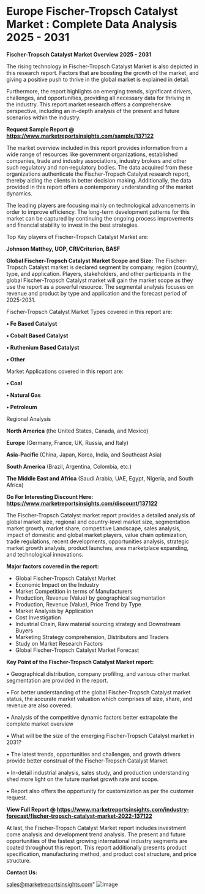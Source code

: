 # Europe Fischer-Tropsch Catalyst Market : Complete Data Analysis 2025 - 2031

<Strong> Fischer-Tropsch Catalyst Market Overview 2025 - 2031</strong>

The rising technology in Fischer-Tropsch Catalyst Market is also depicted in this research report. Factors that are boosting the growth of the market, and giving a positive push to thrive in the global market is explained in detail.

Furthermore, the report highlights on emerging trends, significant drivers, challenges, and opportunities, providing all necessary data for thriving in the industry. This report market research offers a comprehensive perspective, including an in-depth analysis of the present and future scenarios within the industry.

<strong>Request Sample Report @ <a href=https://www.marketreportsinsights.com/sample/137122>https://www.marketreportsinsights.com/sample/137122</a></strong>

The market overview included in this report provides information from a wide range of resources like government organizations, established companies, trade and industry associations, industry brokers and other such regulatory and non-regulatory bodies. The data acquired from these organizations authenticate the Fischer-Tropsch Catalyst research report, thereby aiding the clients in better decision making. Additionally, the data provided in this report offers a contemporary understanding of the market dynamics.

The leading players are focusing mainly on technological advancements in order to improve efficiency. The long-term development patterns for this market can be captured by continuing the ongoing process improvements and financial stability to invest in the best strategies.

Top Key players of Fischer-Tropsch Catalyst Market are:

<strong>Johnson Matthey, UOP, CRI/Criterion, BASF</strong>

<strong><b>Global Fischer-Tropsch Catalyst Market Scope and Size:</b></strong>
The Fischer-Tropsch Catalyst market is declared segment by company, region (country), type, and application. Players, stakeholders, and other participants in the global Fischer-Tropsch Catalyst market will gain the market scope as they use the report as a powerful resource. The segmental analysis focuses on revenue and product by type and application and the forecast period of 2025-2031.

Fischer-Tropsch Catalyst Market Types covered in this report are:

<strong>• Fe Based Catalyst

• Cobalt Based Catalyst

• Ruthenium Based Catalyst

• Other</strong>

Market Applications covered in this report are:

<strong>• Coal

• Natural Gas

• Petroleum</strong> 

Regional Analysis

<strong>North America</strong> (the United States, Canada, and Mexico)

<strong>Europe</strong> (Germany, France, UK, Russia, and Italy)

<strong>Asia-Pacific</strong> (China, Japan, Korea, India, and Southeast Asia)

<strong>South America</strong> (Brazil, Argentina, Colombia, etc.)

<strong>The Middle East and Africa</strong> (Saudi Arabia, UAE, Egypt, Nigeria, and South Africa)

<strong>Go For Interesting Discount Here: <a href=https://www.marketreportsinsights.com/discount/137122>https://www.marketreportsinsights.com/discount/137122</a></strong>

The Fischer-Tropsch Catalyst market report provides a detailed analysis of global market size, regional and country-level market size, segmentation market growth, market share, competitive Landscape, sales analysis, impact of domestic and global market players, value chain optimization, trade regulations, recent developments, opportunities analysis, strategic market growth analysis, product launches, area marketplace expanding, and technological innovations.

<strong><b>Major factors covered in the report:</b></strong>
<ul>
  <li>Global Fischer-Tropsch Catalyst Market </li>
  <li>Economic Impact on the Industry</li>
  <li>Market Competition in terms of Manufacturers</li>
  <li>Production, Revenue (Value) by geographical segmentation</li>
  <li>Production, Revenue (Value), Price Trend by Type</li>
  <li>Market Analysis by Application</li>
  <li>Cost Investigation</li>
  <li>Industrial Chain, Raw material sourcing strategy and Downstream Buyers</li>
  <li>Marketing Strategy comprehension, Distributors and Traders</li>
  <li>Study on Market Research Factors</li>
  <li>Global Fischer-Tropsch Catalyst Market Forecast</li>
</ul>

<strong><b>Key Point of the Fischer-Tropsch Catalyst Market report:</b></strong>

• Geographical distribution, company profiling, and various other market segmentation are provided in the report.

• For better understanding of the global Fischer-Tropsch Catalyst market status, the accurate market valuation which comprises of size, share, and revenue are also covered.

• Analysis of the competitive dynamic factors better extrapolate the complete market overview

• What will be the size of the emerging Fischer-Tropsch Catalyst market in 2031?

• The latest trends, opportunities and challenges, and growth drivers provide better construal of the Fischer-Tropsch Catalyst Market.

• In-detail industrial analysis, sales study, and production understanding shed more light on the future market growth rate and scope.

• Report also offers the opportunity for customization as per the customer request.

<strong><b>View Full Report @ <a href=https://www.marketreportsinsights.com/industry-forecast/fischer-tropsch-catalyst-market-2022-137122>https://www.marketreportsinsights.com/industry-forecast/fischer-tropsch-catalyst-market-2022-137122</a></b></strong>


At last, the Fischer-Tropsch Catalyst Market report includes investment come analysis and development trend analysis. The present and future opportunities of the fastest growing international industry segments are coated throughout this report. This report additionally presents product specification, manufacturing method, and product cost structure, and price structure.

<strong>Contact Us:</strong>

sales@marketreportsinsights.com"
![image](https://github.com/user-attachments/assets/10d1032d-fc46-453f-9faf-111eef44ac73)
